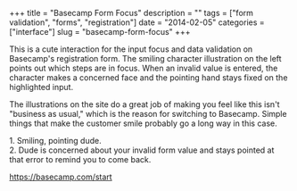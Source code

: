 +++
title = "Basecamp Form Focus"
description = ""
tags = ["form validation", "forms", "registration"]
date = "2014-02-05"
categories = ["interface"]
slug = "basecamp-form-focus"
+++


<p>This is a cute interaction for the input focus and data validation on Basecamp's registration form. The smiling character illustration on the left points out which steps are in focus. When an invalid value is entered, the character makes a concerned face and the pointing hand stays fixed on the highlighted input.</p>

<p>The illustrations on the site do a great job of making you feel like this isn't &quot;business as usual,&quot; which is the reason for switching to Basecamp. Simple things that make the customer smile probably go a long way in this case.</p>

<div id="screens-full" class="clear"><div class="caption">1. Smiling, pointing dude. </div><div class="fullimg clear"><a href="/media/interface/basecamp-form-focus-1.png" class="group" rel="group" title="1. Smiling, pointing dude. "><img src="/media/interface/basecamp-form-focus-1.png" alt="" class="img-responsive"></a></div></div><div id="screens-full" class="clear"><div class="caption">2. Dude is concerned about your invalid form value and stays pointed at that error to remind you to come back.</div><div class="fullimg clear"><a href="/media/interface/basecamp-form-focus-2.png" class="group" rel="group" title="2. Dude is concerned about your invalid form value and stays pointed at that error to remind you to ..."><img src="/media/interface/basecamp-form-focus-2.png" alt="" class="img-responsive"></a></div></div>        
<p><a href="https://basecamp.com/start">https://basecamp.com/start</a></p>

